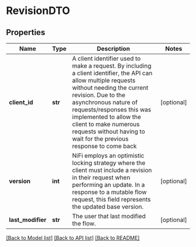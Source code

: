 # RevisionDTO

## Properties
Name | Type | Description | Notes
------------ | ------------- | ------------- | -------------
**client_id** | **str** | A client identifier used to make a request. By including a client identifier, the API can allow multiple requests without needing the current revision. Due to the asynchronous nature of requests/responses this was implemented to allow the client to make numerous requests without having to wait for the previous response to come back | [optional] 
**version** | **int** | NiFi employs an optimistic locking strategy where the client must include a revision in their request when performing an update. In a response to a mutable flow request, this field represents the updated base version. | [optional] 
**last_modifier** | **str** | The user that last modified the flow. | [optional] 

[[Back to Model list]](../nifiDocs.md#documentation-for-models) [[Back to API list]](../nifiDocs.md#documentation-for-api-endpoints) [[Back to README]](../nifiDocs.md)


